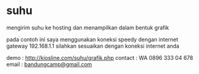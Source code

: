 # suhu
mengirim suhu ke hosting dan menampilkan dalam bentuk grafik

pada contoh ini saya menggunakan koneksi speedy dengan internet gateway 192.168.1.1 silahkan sesuaikan dengan koneksi internet anda

demo : http://kiosline.com/suhu/grafik.php
contact : WA 0896 333 04 678
email : bandungcamp@gmail.com

